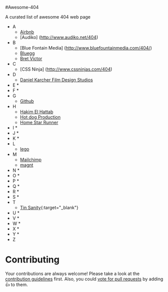 #Awesome-404

A curated list of awesome 404 web page

* A
	* [Airbnb](https://www.airbnb.com/404)
	* [Audiko] (http://www.audiko.net/404)
* B
	* [Blue Fontain Media] (http://www.bluefountainmedia.com/404/)
	* [Bluegg](http://bluegg.co.uk/404)
	* [Bret Victor](http://worrydream.com/404notfound)
* C
	* [CSS Ninja] (http://www.cssninjas.com/404)
* D
	* [Daniel Karcher Film Design Studios](http://www.bluedaniel.com/404)
* E
	* 
* F
	* 
* G
	* [Github](http://github.com/404)
* H
	* [Hakim El Hattab](http://lab.hakim.se/404/netmag.html)
	* [Hot dog Production](http://hotdot.pro/en/404/)
	* [Home Star Runner](http://www.homestarrunner.com/random_garbage_text)
* I
	* 
* J
	* 
* K
	* 
* L
	* [lego](http://www.lego.com/skjldjf;asdf)
* M
	* [Mailchimp](http://www.mailchimp.com/404)
	* [magnt](http://www.magnt.com/404/)
* N
	* 
* O
	* 
* P
	* 
* Q
	* 
* R
	* 
* S
	* 
* T
	* [Tin Sanity](http://www.tinsanity.net/404.shtml){:target="_blank"}
* U
	* 
* V
	* 
* W
	* 
* X
	* 
* Y
	* 
* Z

# Contributing

Your contributions are always welcome! Please take a look at the [contribution guidelines](https://github.com/guinslym/awesome-404/blob/master/CONTRIBUTING.md) first.
Also, you could [vote for pull requests](https://github.com/guinslym/awesome-404/pulls) by adding :+1: to them.
